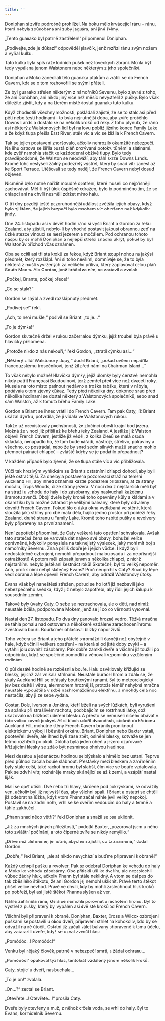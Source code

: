```yaml
---
title: ''
---
```


Doniphan si zvíře podrobně prohlížel. Na boku mělo krvácející ránu – ránu, která nebyla způsobena ani zuby jaguára, ani jiné šelmy.

„Tento guanako byl patrně zastřelen!“ připomenul Doniphan.

„Podívejte, zde je důkaz!“ odpověděl plavčík, jenž rozřízl ránu svým nožem a vyňal kulku.

Tato kulka byla spíš ráže lodních pušek než loveckých zbraní. Mohla být tedy vypálena jenom Walstonem nebo některým z jeho společníků.

Doniphan a Moko zanechali tělo guanaka ptákům a vrátili se do French Cavern, kde se o tom rozhovořili se svými přáteli.

Že byl guanako střelen některým z námořníků Severnu, bylo zjevné z toho, že ani Doniphan, ani nikdo jiný více než měsíc nevystřelil z pušky. Bylo však důležité zjistit, kdy a na kterém místě dostal guanako tuto kulku.

Když zhodnotili všechny možnosti, pokládali zajisté, že se to stalo asi před pěti nebo šesti hodinami – to byla nejnutnější doba, aby zvíře proběhlo Downs Lands a dostalo se na několik kroků od řeky. Z toho plynulo, že ráno asi některý z Walstonových lidí byl na lovu poblíž jižního konce Family Lake a že když tlupa přešla East River, stále víc a víc se blížila k French Cavern.

Tak se jejich postavení zhoršovalo, ačkoliv nehrozilo okamžité nebezpečí. Na jihu ostrova se šířila pustá pláň prorývaná potoky, tůněmi a slatinami, kde zvěř nemohla stačit ke každodenní obživě tlupy. Bylo tedy pravděpodobné, že Walston se neodváží, aby táhl skrze Downs Lands. Kromě toho neslyšeli žádný podezřelý výstřel, který by snad vítr zanesl až ke Sport Terrace. Utěšovali se tedy nadějí, že French Cavern nebyl dosud objeven.

Nicméně bylo nutné nařídit moudré opatření, které museli co nejpřísněji zachovávat. Měl-li být útok úspěšně odražen, bylo to podmíněno tím, že se chlapci ani na chvíli nesměli zdržet mimo halu.

O tři dny později ještě pozoruhodnější událost zvětšila jejich obavy, když bylo zjištěno, že jejich bezpečí bylo mnohem víc ohroženo než kdykoliv jindy.

Dne 24. listopadu asi v devět hodin ráno si vyšli Briant a Gordon za řeku Zealand, aby zjistili, nebylo-li by vhodné postavit jakousi obrannou zeď na úzké stezce vinoucí se mezi jezerem a močálem. Pod ochranou tohoto náspu by se mohli Doniphan a nejlepší střelci snadno ukrýt, pokud by byl Walstonův příchod včas oznámen.

Oba se ocitli asi tři sta kroků za řekou, když Briant stoupl nohou na jakýsi předmět, který rozšlápl. Ani si toho nevšiml, domnívaje se, že to byla některá z mušlí vyvržených za velikého přílivu, který zaplavoval celou pláň South Moors. Ale Gordon, jenž kráčel za ním, se zastavil a zvolal:

„Počkej, Briante, počkej přece!“

„Co se stalo?“

Gordon se shýbl a zvedl rozšlápnutý předmět.

„Podívej se!“ řekl.

„Ach, to není mušle,“ podivil se Briant, „to je…“

„To je dýmka!“

Gordon skutečně držel v rukou začernalou dýmku, jejíž troubel byla právě u hlavičky přelomena.

„Protože nikdo z nás nekouří,“ řekl Gordon, „ztratil dýmku asi…“

„Některý z lidí Walstonovy tlupy,“ dodal Briant, „pokud ovšem nepatřila francouzskému trosečníkovi, jenž žil před námi na Chairman Island…“

To však nebylo možné! Hlavička dýmky, jejíž úlomky byly čerstvé, nemohla nikdy patřit Françoasi Baudouinovi, jenž zemřel před více než dvaceti roky. Musela na toto místo padnout nedávno a troška tabáku, která v ní byla, podávala o tom zjevný důkaz. Tedy před několika dny, dokonce snad před několika hodinami se dostal některý z Walstonových společníků, nebo snad sám Walston, až k tomuto břehu Family Lake.

Gordon a Briant se ihned vrátili do French Cavern. Tam pak Caty, jíž Briant ukázal dýmku, potvrdila, že ji vídala ve Walstonových rukou.

Takže už neexistovaly pochybnosti, že zločinci obešli krajní bod jezera. Možná že v noci již přišli až ke břehu řeky Zealand. A jestliže již Walston objevil French Cavern, jestliže již věděl, z kolika členů se malá osada skládala, nenapadlo ho, že tam bude nářadí, nástroje, střelivo, potraviny a všechno, co postrádal, nebo že by snad sedm silných mužů snadno mohlo přemoci patnáct chlapců – zvláště kdyby se je podařilo přepadnout?

V každém případě bylo zjevné, že se tlupa stále víc a víc přibližovala.

Vůči tak hrozivým vyhlídkám se Briant s ostatními chlapci dohodl, aby byli ještě ostražitější. Za dne byla postavena pozorovací stráž na temeni Auckland Hill, aby ihned oznámila každé podezřelé přiblížení, ať ze strany močálu, Traps Woods, či ze strany jezera. V noci dva z nejstarších měli být na stráži u vchodu do haly i do zásobárny, aby naslouchali každému šramotu zvenčí. Obojí dveře byly kromě toho opevněny kůly a kládami a v okamžiku bylo možné zatarasit je velikými balvany, které byly odvaleny dovnitř French Cavern. Pokud šlo o úzká okna vydlabaná ve stěně, která sloužila jako střílny pro obě malá děla, hájilo jedno prostor při pobřeží řeky Zealand, druhé stranu u Family Lake. Kromě toho nabité pušky a revolvery byly připraveny na první znamení.

Není zapotřebí připomínat, že Caty veškerá tato opatření schvalovala. Avšak tato statečná žena se varovala dát najevo své obavy, bohužel velice oprávněné, kdykoliv pomyslela na tak nejistý výsledek, jaký mohl mít boj s námořníky Severnu. Znala příliš dobře je i jejich vůdce. I když byli nedostatečně ozbrojeni, nemohli přepadnout malou osadu i za nejpřísnější ostražitosti? A potom měli zápasit jenom s několika chlapci, z nichž nejstaršímu nebylo ještě ani šestnáct roků! Skutečně, byl to veliký nepoměr. Ach, proč s nimi nebyl statečný Evans? Proč neuprchl s Caty? Snad by lépe vedl obranu a lépe opevnil French Cavern, aby odrazil Walstonovy útoky.

Evans však byl naneštěstí střežen, pokud se ho lotři již nezbavili jako nebezpečného svědka, když již nebylo zapotřebí, aby řídil jejich šalupu k sousedním zemím.

Takové byly úvahy Caty. O sebe se nestrachovala, ale o děti, nad nimiž neustále bděla, podporována Mokem, jenž se jí co do věrnosti vyrovnal.

Nastal den 27. listopadu. Po dva dny panovalo hrozné vedro. Těžká mračna se táhla pomalu nad ostrovem a několikeré vzdálené zarachocení hromu zvěstovalo bouři. Bouřkoměr ohlašoval blízký nápor živlů.

Toho večera se Briant a jeho přátelé shromáždili časněji než obyčejně v hale, když učinili veškerá opatření – na která si od jisté doby zvykli – a vytáhli jolu dovnitř zásobárny. Pak dobře zamkli dveře a všichni již toužili po odpočinku, když se společně pomodlili a věnovali vzpomínku vzdáleným rodinám.

O půl desáté hodině se rozběsnila bouře. Halu osvětlovaly křižující se blesky, jejichž zář vnikala střílnami. Neustále burácel hrom a zdálo se, že skály Auckland Hill se otřásaly bouřkovými ranami. Byl to meteorologický jev bez deště i větru, ale mnohem hroznější, protože téměř nehybná mračna neustále vypouštěla v sobě nashromážděnou elektřinu, a mnohdy celá noc nestačila, aby ji ze sebe vydala.

Costar, Dole, Iverson a Jenkins, kteří leželi na svých lůžkách, byli vyrušeni za spánku při strašlivém rachotu, podobajícím se roztrhnutí látky, což ukazovalo na blízkost udeření blesku. A přesto se nemuseli ničeho obávat v této velice pevné jeskyni. Ať si blesk udeřil dvacetkrát, stokrát do hřebenu Auckland Hill, mohutné stěny French Cavern bránily proniknout elektrickému výboji i běsnění orkánu. Briant, Doniphan nebo Baxter vstali, pootevřeli dveře, ale ihned byli zase zpět, oslněni blesky, sotvaže se jen letmo rozhlédli po okolí. Obloha byla jeden oheň a jezero ozařované křižujícími blesky se zdálo být nesmírnou ohnivou hladinou.

Mezi desátou a jedenáctou hodinou se blýskalo a hřmělo bez ustání. Teprve před půlnocí začala bouře slábnout. Přestávky mezi bleskem a zahřměním byly stále delší, také rachot hromu byl slabší, čím více se bouře vzdalovala. Pak se zdvihl vítr, rozháněje mraky sklánějící se až k zemi, a vzápětí nastal liják.

Malí se opět utišili. Dvě nebo tři hlavy, skrčené pod pokrývkami, se odvážily ven, ačkoliv byl již nejvyšší čas, aby všichni spali. I Briant a ostatní se chtěli již odebrat na lůžka, když vtom Phann začal náhle jevil veliký nepokoj. Postavil se na zadní nohy, vrhl se ke dveřím vedoucím do haly a temně a táhle zakňučel.

„Phann snad něco větří?“ řekl Doniphan a snažil se psa uklidnit.

„Již za mnohých jiných příležitostí,“ podotkl Baxter, „pozoroval jsem u něho toto zvláštní počínání, a toto čiperné zvíře se nikdy nemýlilo.“

„Dříve než ulehneme, je nutné, abychom zjistili, co to znamená,“ dodal Gordon.

„Dobře,“ řekl Briant, „ale ať nikdo nevychází a buďme připraveni k obraně!“

Každý uchopil pušku a revolver. Pak se odebral Doniphan ke vchodu do haly a Moko ke vchodu zásobárny. Oba přitiskli uši ke dveřím, ale nezaslechli vůbec žádný hluk, ačkoliv Phann byl stále neklidný. A vtom se dal pes do tak zběsilého štěkotu, že ani Gordon jej nemohl uklidnit. Právě tento štěkot přišel velice nevhod. Právě ve chvíli, kdy by mohli zaslechnout hluk kroků po pobřeží, byl asi jistě štěkot Phanna slyšen až ven.

Náhle zahřměla rána, která se nemohla porovnat s rachotem hromu. Byl to výstřel z pušky, který byl vypálen asi dvě stě kroků od French Cavern.

Všichni byli připraveni k obraně. Doniphan, Baxter, Cross a Wilcox ozbrojeni puškami se postavili u obou dveří, připraveni střílet na kohokoliv, kdo by se odvážil na ně útočit. Ostatní již začali válet balvany připravené k tomu účelu, aby zatarasili dveře, když se ozval zvenčí hlas:

„Pomóóóc…! Pomóóóc!“

Venku byl nějaký člověk, patrně v nebezpečí smrti, a žádal ochranu…

„Pomóóóc!“ opakoval týž hlas, tentokrát vzdálený jenom několik kroků.

Caty, stojící u dveří, naslouchala…

„To je on!“ zvolala.

„On…?“ zeptal se Briant.

„Otevřete…! Otevřete…!“ prosila Caty.

Dveře byly otevřeny a muž, z něhož crčela voda, se vrhl do haly. Byl to Evans, kormidelník Severnu.
